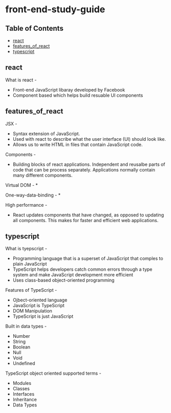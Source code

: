 # front-end-study-guide

## Table of Contents 
* [react](#react)
* [features_of_react](#features_of_react)
* [typescript](#typescript)

## react

What is react -
* Front-end JavaScript libaray developed by Facebook
* Component based which helps build resuable UI components 


## features_of_react 

JSX - 
* Syntax extension of JavaScript. 
* Used with react to describe what the user interface (UI) should look like. 
* Allows us to write HTML in files that contain JavaScript code. 
    
Components - 
* Building blocks of react applications. Independent and reusalbe parts of code that can be process separately. Applications normally contain many different components. 
    
Virtual DOM - 
  * 
    
One-way-data-binding - 
* 
    
High performance - 
* React updates components that have changed, as opposed to updating all components. This makes for faster and efficient web applications. 
  
  
  
## typescript

What is tyepscript - 
* Programming language that is a superset of JavaScript that comples to plain JavaScript
* TypeScript helps developers catch common errors through a type system and make JavaScript development more efficient
* Uses class-based object-oriented programming 

Features of TypeScript - 
* Ojbect-oriented language
* JavaScript is TypeScript
* DOM Manipulation
* TypeScript is just JavaScript

Built in data types - 
* Number
* String
* Boolean
* Null
* Void
* Undefined

TypeScript object oriented supported terms - 
* Modules
* Classes
* Interfaces
* Inheritance
* Data Types





